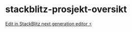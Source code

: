 # stackblitz-prosjekt-oversikt

[Edit in StackBlitz next generation editor ⚡️](https://stackblitz.com/~/github.com/kandikatt98/stackblitz-prosjekt-oversokt)
